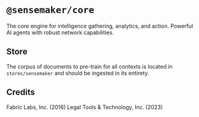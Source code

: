 # `@sensemaker/core`
The core engine for intelligence gathering, analytics, and action.  Powerful AI agents with robust network capabilities.

## Store
The corpus of documents to pre-train for all contexts is located in `stores/sensemaker` and should be ingested in its entirety.

## Credits
Fabric Labs, Inc. (2016)
Legal Tools & Technology, Inc. (2023)
